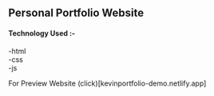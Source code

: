 ## Personal Portfolio Website 

#### Technology Used :-
-html<br>
-css<br>
-js<br>

For Preview Website (click)[kevinportfolio-demo.netlify.app]